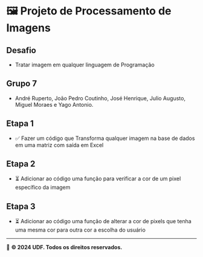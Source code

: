 # 🖼️ Projeto de Processamento de Imagens

## Desafio
- Tratar imagem em qualquer linguagem de Programação

## Grupo 7
- André Ruperto, João Pedro Coutinho, José Henrique, Julio Augusto, Miguel Moraes e Yago Antonio.

## Etapa 1
- ✅ Fazer um código que Transforma qualquer imagem na base de dados em uma matriz com saída em Excel

## Etapa 2
- ⏳ Adicionar ao código uma função para verificar a cor de um pixel específico da imagem

## Etapa 3
- ⏳ Adicionar ao código uma função de alterar a cor de pixels que tenha uma mesma cor para outra cor a escolha do usuário

---

📢 **© 2024 UDF. Todos os direitos reservados.**